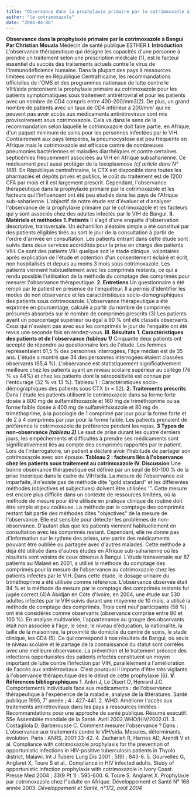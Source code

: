 ```yaml
---
title: "Observance dans la prophylaxie primaire par le cotrimoxazole à Bangui"
author: "le cotrimoxazole"
date: "2004-04-06"
---
```


**Observance dans la prophylaxie primaire par le cotrimoxazole** **à Bangui** **Par Christian Mouala** Médecin de santé publique ESTHER **I. Introduction** L'observance thérapeutique qui désigne les capacités d'une personne à prendre un traitement selon une prescription médicale (1), est le facteur essentiel du succès des traitements actuels contre le virus de l'immunodéficience humaine. Dans la plupart des pays à ressources limitées comme en République Centrafricaine, les recommandations officielles de l'OMS et des programmes nationaux de lutte contre le VIH/sida préconisent la prophylaxie primaire au cotrimoxazole pour les patients symptomatiques sous traitement antirétroviral et pour les patients avec un nombre de CD4 compris entre 400-200/mm3(2). De plus, un grand nombre de patients avec un taux de CD4 inférieur à 200/mm' qui ne peuvent pas avoir accès aux médicaments antirétroviraux sont mis provisoirement sous cotrimoxazole. Cela va dans le sens de la recommandation selon laquelle le cotrimoxazole doit faire partie, en Afrique, d'un paquet minimum de soins pour les personnes infectées par le VIH. Contrairement aux pays tempérés, la pneumocystose est peu fréquente en Afrique mais le cotrimoxazole est efficace contre de nombreuses pneumonies bactériennes et maladies diarrhéiques et contre certaines septicémies fréquemment associées au VIH en Afrique subsaharienne. Ce médicament peut aussi protéger de la toxoplasmose *(cf article dans N° 168).* En République centrafricaine, le CTX est disponible dans toutes les pharmacies et dépôts privés et publics, le coût du traitement est de 1200 CFA par mois et il est largement prescrit. Cependant, l'observance thérapeutique dans la prophylaxie primaire par le cotrimoxazole et les facteurs qui l'influencent ont été peu étudiés dans les pays de l'Afrique sub-saharienne. L'objectif de notre étude est d'évaluer et d'analyser l'observance de la prophylaxie primaire par le cotrimoxazole et les facteurs qui y sont associés chez des adultes infectés par le VIH de Bangui. **II. Matériels et méthodes** **1. Patients** Il s'agit d'une enquête d'observation descriptive, transversale. Un échantillon aléatoire simple a été constitué par des patients éligibles tirés au sort le jour de la consultation à partir de l'ordre d'arrivée en consultation. Les patients entrant dans cette étude sont suivis dans deux services accrédités pour la prise en charge des patients VIH. Ce sont des patients VIH quelque soit le stade clinique, volontaires après explication de l'étude et obtention d'un consentement éclairé et écrit, non hospitalisés et depuis au moins 3 mois sous cotrimoxazole. Les patients viennent habituellement avec les comprimés restants, ce qui a rendu possible l'utilisation de la méthode du comptage des comprimés pour mesurer l'observance thérapeutique. **2. Entretiens** Un questionnaire a été rempli par le patient en présence de l'enquêteur. Il a permis d'identifier les modes de non observance et les caractéristiques socio-démographiques des patients sous cotrimoxazole. L'observance thérapeutique a été exprimée en pourcentage, calculé à partir du nombre de comprimés présumés absorbés sur le nombre de comprimés prescrits (3) Les patients ayant un pourcentage supérieur ou égal à 90 % ont été classés observants. Ceux qui n'avaient pas avec eux les comprimés le jour de l'enquête ont été revus une seconde fois en rendez-vous. **III. Résultats** **1. Caractéristiques des patients et de l'observance *(tableau 1)*** Cinquante deux patients ont accepté de répondre au questionnaire lors de l'étude. Les femmes représentaient 61,5 % des personnes interrogées, l'âge médian est de 35 ans. L'étude a montré que 34 des personnes interrogées étaient classées observants (65,4 %). L'observance est statistiquement significativement meilleure chez les patients ayant un niveau scolaire supérieur au collège (76 % vs 44%) et chez les patients dont la séropositivité est connue par l'entourage (32 % vs 13 %). Tableau 1 : Caractéristiques socio-démographiques des patients sous CTX (n = 52). **2. Traitements prescrits** Dans l'étude les patients utilisent le cotrimoxazole dans sa forme forte dosée à 800 mg de sulfaméthoxazole et 160 mg de triméthoprime ou sa forme faible dosée à 400 mg de sulfaméthoxazole et 80 mg de triméthoprime, à la posologie de 1 comprimé par jour pour la forme forte et de 2 à 4 comprimés par jour pour la forme faible. Les patients prenaient de préférence le cotrimoxazole de préférence pendant les repas. **3 Types de non-observance *(tableau 2)*** Le saut de prise durant les quatre derniers jours, les empêchements et difficultés à prendre ses médicaments sont significativement liés au compte des comprimés rapportés par le patient. Lors de l'interrogatoire, un patient a déclaré avoir l'habitude de partager son cotrimoxazole avec son épouse. **Tableau 2 : facteurs liés à l'observance chez les patients sous traitement au cotrimoxazole** **IV. Discussion** Une bonne observance thérapeutique est définie par un seuil de 80-100 % de la prise théorique dans le cadre du VIH/sida. La mesure de l'observance est imparfaite, il n'existe pas de méthode dite "gold standard" et les différentes méthodes (objectives et subjectives) doivent être utilisées '". Cette mesure est encore plus difficile dans un contexte de ressources limitées, où la méthode de mesure pour être utilisée en pratique clinique de routine doit être simple et peu coûteuse. La méthode par le comptage des comprimés restant fait partie des méthodes dites "objectives" de la mesure de l'observance. Elle est sensible pour détecter les problèmes de non-observance. D'autant plus que les patients viennent habituellement en consultation avec les comprimés restant. Cependant, elle ne donne pas d'information sur le rythme des prises, une partie des médicaments pouvant être oubliée ou partagée avec d'autres malades. Cette méthode a déjà été utilisée dans d'autres études en Afrique sub-saharienne où les résultats sont voisins de ceux obtenus à Bangui. L'étude transversale sur 87 patients au Malawi en 2001, a utilisé la méthode du comptage des comprimés pour la mesure de l'observance au cotrimoxazole chez les patients infectés par le VIH. Dans cette étude, le dosage urinaire du triméthoprime a été utilisée comme référence. L'observance observée était 94 % et la méthode de mesure par le comptage des comprimés restants fut jugée correct (4)A Abidjan en Côte d'Ivoire, en 2004, une étude sur 530 adultes infectés par le VIH suivis durant une moyenne de 10 mois, a utilisé la méthode de comptage des comprimés. Trois cent neuf participants (58 %) ont été considérés comme observants (observance comprise entre 80 et 100 %). En analyse multivariée, l'appartenance au groupe des observants était non associée à l'âge, le sexe, le niveau d'éducation, la nationalité, la taille de la maisonnée, la proximité du domicile du centre de soins, le stade clinique, les CD4 (5). Ce qui correspond à nos résultats de Bangui, où seuls le niveau scolaire et le partage de la connaissance du statut sont corrélés avec une meilleure observance. La prévention et le traitement précoce des infections opportunistes des patients infectés constituent un moyen important de lutte contre l'infection par VIH, parallèlement à l'amélioration de l'accès aux antirétroviraux. C'est pourquoi il importe d'être très vigilants à l'observance thérapeutique dès le début de cette prophylaxie (6). **V. Références bibliographiques** 1. Ankri J, Le Disert D, Henrard J.C. Comportements individuels face aux médicaments : de l'observance thérapeutique à l'expérience de la maladie, analyse de la littératures. Santé publique 1995, 7' année ; 4 : 427-441. 2. WHO. Améliorer l'accès aux traitements antirétroviraux dans les pays à ressources limitées : Recommandations pour une approche de santé publique. Résumé exécutif. 55e Assemblée mondiale de la Santé. Avril 2002.WHO/HIV/2002.01. 3. Costagliola D; Barberousse C. Comment mesurer l'observance ? Dans : L'observance aux traitements contre le VIH/sida. Mesures, déterminants, évolution. Paris : ANRS, 2001:33-42. 4. Zachariah R, Harries AD, Arendt V et al. Compliance with cotrimoxazole prophylaxis for the prevention of opportunistic infections in HIV-positive tuberculosis patients in Thyolo district, Malawi. Int J Tuberc Lung Dis 2001 ; 5(9) : 843-6. 5. Gourvellec G, Anglaret X, Toure S et al.. Compliance in HIV infected adults. Study of opportunistic infection prophylaxis with cotrimoxazole in Ivory Coast. Presse Med 2004 ; 33(9 Pt 1) : 595-600. 6. Toure S. Anglaret X. Prophylaxie par cotrimoxazole chez l"adulte en Afrique. Développement et Santé N° 168 année 2003. *Développement et Santé, n°172, août 2004*
